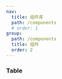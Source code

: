 ```yaml
---
nav:
  title: 组件库
  path: /components
  # order: 1
group:
  path: /components
  title: 组件
  order: 2
---
```


### Table

<code src="./example/index.jsx">

<API src="./tableApi/tableApi.tsx"></API>
